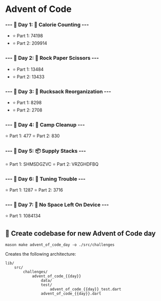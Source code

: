 # Advent of Code

### --- 📆 Day 1: 🍫 Calorie Counting ---
- ⭐️ Part 1: 74198
- ⭐️ Part 2: 209914
### --- 📆 Day 2: 🖖 Rock Paper Scissors ---
- ⭐️ Part 1: 13484
- ⭐️ Part 2: 13433

### --- 📆 Day 3: 🎒 Rucksack Reorganization ---
- ⭐️ Part 1: 8298
- ⭐️ Part 2: 2708

### --- 📆 Day 4: 🧹 Camp Cleanup ---
⭐️ Part 1: 477
⭐️ Part 2: 830

### --- 📆 Day 5: 📦 Supply Stacks ---
⭐️ Part 1: SHMSDGZVC
⭐️ Part 2: VRZGHDFBQ

### --- 📆 Day 6: 📡 Tuning Trouble ---
⭐️ Part 1: 1287
⭐️ Part 2: 3716

### --- 📆 Day 7: 💾 No Space Left On Device ---
⭐️ Part 1: 1084134

## 📆 Create codebase for new Advent of Code day
```
mason make advent_of_code_day -o ./src/challenges
```

Creates the following architecture:

```
lib/
    src/
        challenges/
            advent_of_code_{{day}}
                data/
                test/
                    advent_of_code_{{day}}_test.dart
                advent_of_code_{{day}}.dart
```
